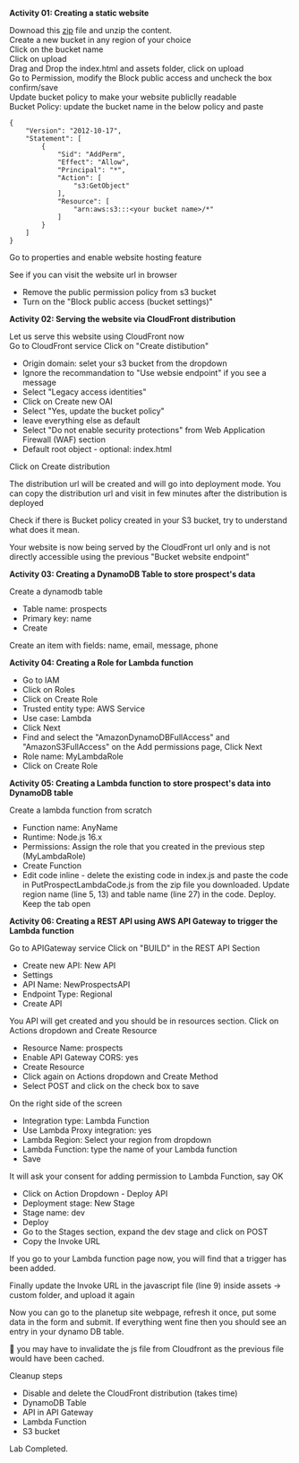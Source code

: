**Activity 01: Creating a static website**  

Downoad this [zip](https://github.com/nvaws/planetup/archive/refs/heads/main.zip) file and unzip the content.  
Create a new bucket in any region of your choice  
Click on the bucket name  
Click on upload  
Drag and Drop the index.html and assets folder, click on upload  
Go to Permission, modify the Block public access and uncheck the box confirm/save  
Update bucket policy to make your website publiclly readable  
Bucket Policy: update the bucket name in the below policy and paste  
```
{
    "Version": "2012-10-17",
    "Statement": [
        {
            "Sid": "AddPerm",
            "Effect": "Allow",
            "Principal": "*",
            "Action": [
                "s3:GetObject"
            ],
            "Resource": [
                "arn:aws:s3:::<your bucket name>/*"
            ]
        }
    ]
}
```
Go to properties and enable website hosting feature  

See if you can visit the website url in browser  

- Remove the public permission policy from s3 bucket
- Turn on the "Block public access (bucket settings)"

**Activity 02: Serving the website via CloudFront distribution**  

Let us serve this website using CloudFront now  
Go to CloudFront service
Click on "Create distibution"  
- Origin domain: selet your s3 bucket from the dropdown  
-  Ignore the recommandation to "Use websie endpoint" if you see a message  
- Select "Legacy access identities"  
- Click on Create new OAI  
- Select "Yes, update the bucket policy"  
- leave everything else as default
- Select "Do not enable security protections" from Web Application Firewall (WAF) section
- Default root object - optional: index.html  

Click on Create distribution  

The distribution url will be created and will go into deployment mode. You can copy the distribution url and visit in few minutes after the distribution is deployed  

Check if there is Bucket policy created in your S3 bucket, try to understand what does it mean.  

Your website is now being served by the CloudFront url only and is not directly accessible using the previous "Bucket website endpoint"

**Activity 03: Creating a DynamoDB Table to store prospect's data**  

Create a dynamodb table  
- Table name: prospects  
- Primary key: name  
- Create  

Create an item with fields: name, email, message, phone

**Activity 04: Creating a Role for Lambda function**  

- Go to IAM  
- Click on Roles  
- Click on Create Role  
- Trusted entity type: AWS Service
- Use case: Lambda  
- Click Next  
- Find and select the "AmazonDynamoDBFullAccess" and "AmazonS3FullAccess" on the Add permissions page, Click Next
- Role name: MyLambdaRole  
- Click on Create Role  

**Activity 05: Creating a Lambda function to store prospect's data into DynamoDB table**  

Create a lambda function from scratch  
- Function name: AnyName  
- Runtime: Node.js 16.x  
- Permissions: Assign the role that you created in the previous step (MyLambdaRole)  
- Create Function  
- Edit code inline - delete the existing code in index.js and paste the code in PutProspectLambdaCode.js from the zip file you downloaded. Update region name (line 5, 13) and table name (line 27) in the code. Deploy.  
Keep the tab open  

**Activity 06: Creating a REST API using AWS API Gateway to trigger the Lambda function** 

Go to APIGateway service
Click on "BUILD" in the REST API Section  
- Create new API: New API  
- Settings  
- API Name: NewProspectsAPI  
- Endpoint Type: Regional  
- Create API  

You API will get created and you should be in resources section. Click on Actions dropdown and Create Resource 
- Resource Name: prospects
- Enable API Gateway CORS: yes
- Create Resource
- Click again on Actions dropdown and Create Method
- Select POST and click on the check box to save 
  
On the right side of the screen
- Integration type: Lambda Function
- Use Lambda Proxy integration: yes
- Lambda Region: Select your region from dropdown
- Lambda Function: type the name of your Lambda function
- Save  
  
It will ask your consent for adding permission to Lambda Function, say OK

- Click on Action Dropdown - Deploy API
- Deployment stage: New Stage
- Stage name: dev 
- Deploy
- Go to the Stages section, expand the dev stage and click on POST
- Copy the Invoke URL

If you go to your Lambda function page now, you will find that a trigger has been added.

Finally update the Invoke URL in the javascript file (line 9) inside assets -> custom folder, and upload it again 

Now you can go to the planetup site webpage, refresh it once, put some data in the form and submit. If everything went fine then you should see an entry in your dynamo DB table.

:key: you may have to invalidate the js file from Cloudfront as the previous file would have been cached.  

Cleanup steps
- Disable and delete the CloudFront distribution (takes time)
- DynamoDB Table
- API in API Gateway
- Lambda Function 
- S3 bucket

Lab Completed.
